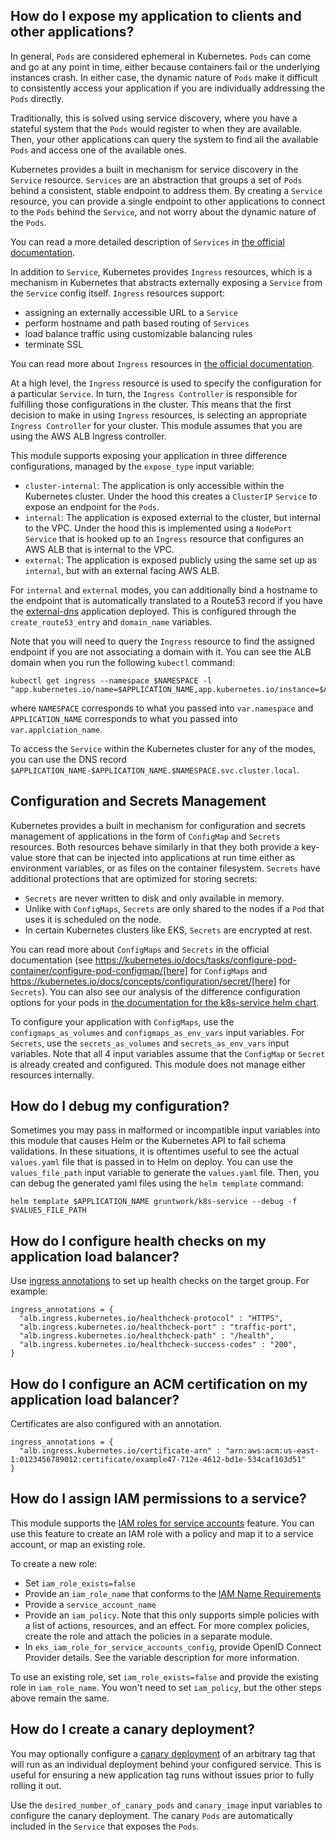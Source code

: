 ## How do I expose my application to clients and other applications?

In general, `Pods` are considered ephemeral in Kubernetes. `Pods` can come and go at any point in time, either because
containers fail or the underlying instances crash. In either case, the dynamic nature of `Pods` make it difficult to
consistently access your application if you are individually addressing the `Pods` directly.

Traditionally, this is solved using service discovery, where you have a stateful system that the `Pods` would register
to when they are available. Then, your other applications can query the system to find all the available `Pods` and
access one of the available ones.

Kubernetes provides a built in mechanism for service discovery in the `Service` resource. `Services` are an abstraction
that groups a set of `Pods` behind a consistent, stable endpoint to address them. By creating a `Service` resource, you
can provide a single endpoint to other applications to connect to the `Pods` behind the `Service`, and not worry about
the dynamic nature of the `Pods`.

You can read a more detailed description of `Services` in [the official
documentation](https://kubernetes.io/docs/concepts/services-networking/service/).

In addition to `Service`, Kubernetes provides `Ingress` resources, which is a mechanism in Kubernetes that abstracts
externally exposing a `Service` from the `Service` config itself. `Ingress` resources support:

- assigning an externally accessible URL to a `Service`
- perform hostname and path based routing of `Services`
- load balance traffic using customizable balancing rules
- terminate SSL

You can read more about `Ingress` resources in [the official
documentation](https://kubernetes.io/docs/concepts/services-networking/ingress/).

At a high level, the `Ingress` resource is used to specify the configuration for a particular `Service`. In turn, the
`Ingress Controller` is responsible for fulfilling those configurations in the cluster. This means that the first
decision to make in using `Ingress` resources, is selecting an appropriate `Ingress Controller` for your cluster. This
module assumes that you are using the AWS ALB Ingress controller.

This module supports exposing your application in three difference configurations, managed by the `expose_type` input
variable:

- `cluster-internal`: The application is only accessible within the Kubernetes cluster. Under the hood this creates a
  `ClusterIP` `Service` to expose an endpoint for the `Pods`.
- `internal`: The application is exposed external to the cluster, but internal to the VPC. Under the hood this is
  implemented using a `NodePort` `Service` that is hooked up to an `Ingress` resource that configures an AWS ALB that is
  internal to the VPC.
- `external`: The application is exposed publicly using the same set up as `internal`, but with an external facing AWS
  ALB.

For `internal` and `external` modes, you can additionally bind a hostname to the endpoint that is automatically
translated to a Route53 record if you have the [external-dns](https://github.com/kubernetes-sigs/external-dns)
application deployed. This is configured through the `create_route53_entry` and `domain_name` variables.

Note that you will need to query the `Ingress` resource to find the assigned endpoint if you are not associating a
domain with it. You can see the ALB domain when you run the following `kubectl` command:

```
kubectl get ingress --namespace $NAMESPACE -l "app.kubernetes.io/name=$APPLICATION_NAME,app.kubernetes.io/instance=$APPLICATION_NAME"
```

where `NAMESPACE` corresponds to what you passed into `var.namespace` and `APPLICATION_NAME` corresponds to what you
passed into `var.applciation_name`.

To access the `Service` within the Kubernetes cluster for any of the modes, you can use the DNS record
`$APPLICATION_NAME-$APPLICATION_NAME.$NAMESPACE.svc.cluster.local`.


## Configuration and Secrets Management

Kubernetes provides a built in mechanism for configuration and secrets management of applications in the form of
`ConfigMap` and `Secrets` resources. Both resources behave similarly in that they both provide a key-value store that
can be injected into applications at run time either as environment variables, or as files on the container filesystem.
`Secrets` have additional protections that are optimized for storing secrets:

- `Secrets` are never written to disk and only available in memory.
- Unlike with `ConfigMaps`, `Secrets` are only shared to the nodes if a `Pod` that uses it is scheduled on the node.
- In certain Kubernetes clusters like EKS, `Secrets` are encrypted at rest.

You can read more about `ConfigMaps` and `Secrets` in the official documentation (see
https://kubernetes.io/docs/tasks/configure-pod-container/configure-pod-configmap/[here] for `ConfigMaps` and
https://kubernetes.io/docs/concepts/configuration/secret/[here] for `Secrets`). You can also see our analysis of the
difference configuration options for your pods in [the documentation for the k8s-service helm
chart](https://github.com/gruntwork-io/helm-kubernetes-services/tree/master/charts/k8s-service#how-do-i-set-and-share-configurations-with-the-application).

To configure your application with `ConfigMaps`, use the `configmaps_as_volumes` and `configmaps_as_env_vars` input
variables. For `Secrets`, use the `secrets_as_volumes` and `secrets_as_env_vars` input variables. Note that all 4 input
variables assume that the `ConfigMap` or `Secret` is already created and configured. This module does not manage either
resources internally.

## How do I debug my configuration?

Sometimes you may pass in malformed or incompatible input variables into this module that causes Helm or the Kubernetes
API to fail schema validations. In these situations, it is oftentimes useful to see the actual `values.yaml` file that
is passed in to Helm on deploy. You can use the `values_file_path` input variable to generate the `values.yaml` file.
Then, you can debug the generated yaml files using the `helm template` command:

```
helm template $APPLICATION_NAME gruntwork/k8s-service --debug -f $VALUES_FILE_PATH
```

## How do I configure health checks on my application load balancer?

Use [ingress annotations](https://kubernetes-sigs.github.io/aws-alb-ingress-controller/guide/ingress/annotation/#health-check) to set up health checks on the target group. For example:

```
ingress_annotations = {
  "alb.ingress.kubernetes.io/healthcheck-protocol" : "HTTPS",
  "alb.ingress.kubernetes.io/healthcheck-port" : "traffic-port",
  "alb.ingress.kubernetes.io/healthcheck-path" : "/health",
  "alb.ingress.kubernetes.io/healthcheck-success-codes" : "200",
}
```

## How do I configure an ACM certification on my application load balancer?

Certificates are also configured with an annotation.

```
ingress_annotations = {
  "alb.ingress.kubernetes.io/certificate-arn" : "arn:aws:acm:us-east-1:0123456789012:certificate/example47-712e-4612-bd1e-534caf103d51"
}
```

## How do I assign IAM permissions to a service?

This module supports the [IAM roles for service accounts](https://docs.aws.amazon.com/eks/latest/userguide/iam-roles-for-service-accounts.html) feature. You can use this feature to create an IAM role with a policy and map it to a service account, or map an existing role. 

To create a new role: 

* Set `iam_role_exists=false`
* Provide an `iam_role_name` that conforms to the [IAM Name Requirements](https://docs.aws.amazon.com/IAM/latest/UserGuide/reference_iam-quotas.html)
* Provide a `service_account_name`
* Provide an `iam_policy`. Note that this only supports simple policies with a list of actions, resources, and an effect. For more complex policies, create the role and attach the policies in a separate module.
* In `eks_iam_role_for_service_accounts_config`, provide OpenID Connect Provider details. See the variable description for more information.

To use an existing role, set `iam_role_exists=false` and provide the existing role in `iam_role_name`. You won't need to set `iam_policy`, but the other steps above remain the same.

## How do I create a canary deployment?

You may optionally configure a [canary deployment](https://martinfowler.com/bliki/CanaryRelease.html) of an arbitrary
tag that will run as an individual deployment behind your configured service. This is useful for ensuring a new
application tag runs without issues prior to fully rolling it out.

Use the `desired_number_of_canary_pods` and `canary_image` input variables to configure the canary deployment. The
canary `Pods` are automatically included in the `Service` that exposes the `Pods`.
